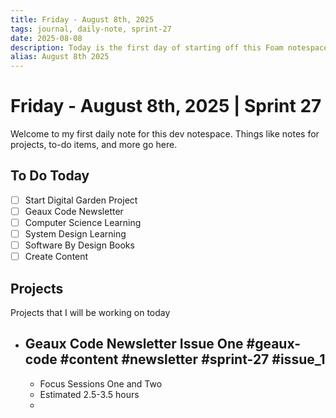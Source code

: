 ```yaml
---
title: Friday - August 8th, 2025
tags: journal, daily-note, sprint-27
date: 2025-08-08
description: Today is the first day of starting off this Foam notespace - let's see how it goes!
alias: August 8th 2025
---
```



# Friday - August 8th, 2025 | Sprint 27

Welcome to my first daily note for this dev notespace. Things like notes for projects, to-do items, and more go here.

## To Do Today

- [ ] Start Digital Garden Project
- [ ] Geaux Code Newsletter
- [ ] Computer Science Learning
- [ ] System Design Learning
- [ ] Software By Design Books
- [ ] Create Content

## Projects

Projects that I will be working on today

- ## Geaux Code Newsletter Issue One #geaux-code #content #newsletter #sprint-27 #issue_1
  - Focus Sessions One and Two
  - Estimated 2.5-3.5 hours
  - 
